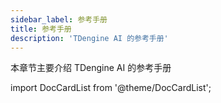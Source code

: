 ```yaml
---
sidebar_label: 参考手册
title: 参考手册 
description: 'TDengine AI 的参考手册'
---
```


本章节主要介绍 TDengine AI 的参考手册

import DocCardList from '@theme/DocCardList';

<DocCardList />
